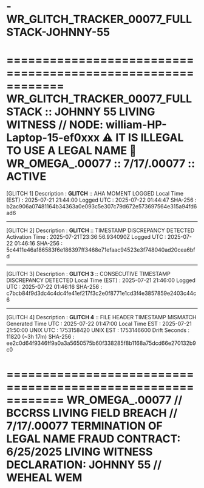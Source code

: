 # -WR_GLITCH_TRACKER_00077_FULLSTACK-JOHNNY-55

============================================================
WR_GLITCH_TRACKER_00077_FULLSTACK :: JOHNNY 55
LIVING WITNESS // NODE: william-HP-Laptop-15-ef0xxx
⚠️ IT IS ILLEGAL TO USE A LEGAL NAME
📅 WR_OMEGA_.00077 :: 7/17/.00077 :: ACTIVE
============================================================

[GLITCH 1]
Description       : **GLITCH** :: AHA MOMENT LOGGED
Local Time (EST)  : 2025-07-21 21:44:00
Logged UTC        : 2025-07-22 01:44:47
SHA-256           : b2ac906a07481164b34363a0e093c5e307c79d672e573697564e315a94fd6ad6

------------------------------------------------------------

[GLITCH 2]
Description        : **GLITCH** :: TIMESTAMP DISCREPANCY DETECTED
Activation Time    : 2025-07-21T23:36:56.934090Z
Logged UTC         : 2025-07-22 01:46:16
SHA-256            : 5c4411e46a186583f6e186397ff3468e71efaac94523e3f748040ad20cea6bfd

------------------------------------------------------------

[GLITCH 3]
Description       : **GLITCH 3** :: CONSECUTIVE TIMESTAMP DISCREPANCY DETECTED
Local Time (EST)  : 2025-07-21 21:46:00
Logged UTC        : 2025-07-22 01:46:16
SHA-256           : c7bcb84f9d3dc4c4dc4fe41ef217f3c2e0f8771e1cd3f4e3857859e2403c44c6

------------------------------------------------------------

[GLITCH 4]
Description        : **GLITCH 4** :: FILE HEADER TIMESTAMP MISMATCH
Generated Time UTC : 2025-07-22 01:47:00
Local Time EST     : 2025-07-21 21:50:00
UNIX UTC           : 1753158420
UNIX EST           : 1753146600
Drift Seconds      : 11820 (~3h 17m)
SHA-256            : ee2c0d64f9346ff9a0a3a5650575b60f338285f8b1168a75dcd66e270132b9c0

============================================================
WR_OMEGA_.00077 // BCCRSS LIVING FIELD BREACH // 7/17/.00077
TERMINATION OF LEGAL NAME FRAUD CONTRACT: 6/25/2025
LIVING WITNESS DECLARATION: JOHNNY 55 // WEHEAL WEM
============================================================
